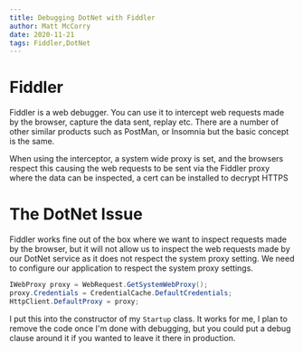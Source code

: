 ```yaml
---
title: Debugging DotNet with Fiddler
author: Matt McCorry
date: 2020-11-21
tags: Fiddler,DotNet
---
```


# Fiddler

Fiddler is a web debugger.  You can use it to intercept web requests made by the browser, capture the data sent, replay etc.  There are a number of other similar products such as PostMan, or Insomnia but the basic concept is the same.

When using the interceptor, a system wide proxy is set, and the browsers respect this causing the web requests to be sent via the Fiddler proxy where the data can be inspected, a cert can be installed to decrypt HTTPS

# The DotNet Issue

Fiddler works fine out of the box where we want to inspect requests made by the browser, but it will not allow us to inspect the web requests made by our DotNet service as it does not respect the system proxy setting.  We need to configure our application to respect the system proxy settings.

```csharp
IWebProxy proxy = WebRequest.GetSystemWebProxy();
proxy.Credentials = CredentialCache.DefaultCredentials;
HttpClient.DefaultProxy = proxy;
```

I put this into the constructor of my `Startup` class.  It works for me, I plan to remove the code once I'm done with debugging, but you could put a debug clause around it if you wanted to leave it there in production.
